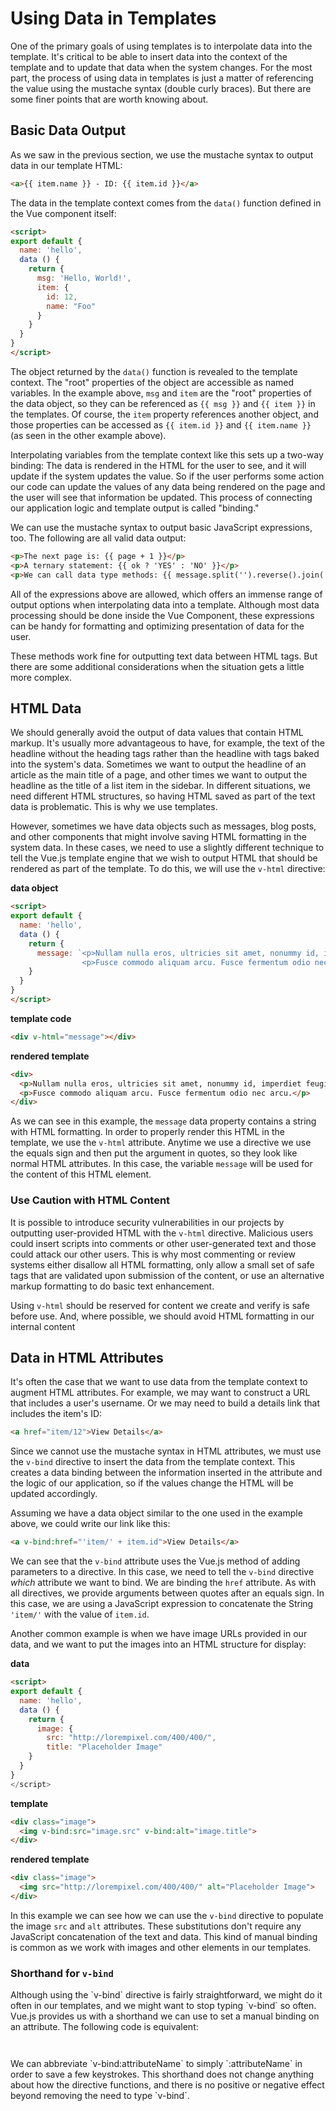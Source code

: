 # Using Data in Templates

One of the primary goals of using templates is to interpolate data into the template. It's critical to be able to insert data into the context of the template and to update that data when the system changes. For the most part, the process of using data in templates is just a matter of referencing the value using the mustache syntax (double curly braces). But there are some finer points that are worth knowing about.

## Basic Data Output
As we saw in the previous section, we use the mustache syntax to output data in our template HTML:

```html
<a>{{ item.name }} - ID: {{ item.id }}</a>
```

The data in the template context comes from the `data()` function defined in the Vue component itself:

```html
<script>
export default {
  name: 'hello',
  data () {
    return {
      msg: 'Hello, World!',
      item: {
        id: 12,
        name: "Foo"
      }
    }
  }
}
</script>
```
The object returned by the `data()` function is revealed to the template context. The "root" properties of the object are accessible as named variables. In the example above, `msg` and `item` are the "root" properties of the data object, so they can be referenced as `{{ msg }}` and `{{ item }}` in the templates. Of course, the `item` property references another object, and those properties can be accessed as `{{ item.id }}` and `{{ item.name }}` (as seen in the other example above).

Interpolating variables from the template context like this sets up a two-way binding: The data is rendered in the HTML for the user to see, and it will update if the system updates the value. So if the user performs some action our code can update the values of any data being rendered on the page and the user will see that information be updated. This process of connecting our application logic and template output is called "binding."

We can use the mustache syntax to output basic JavaScript expressions, too. The following are all valid data output:

```html
<p>The next page is: {{ page + 1 }}</p>
<p>A ternary statement: {{ ok ? 'YES' : 'NO' }}</p>
<p>We can call data type methods: {{ message.split('').reverse().join('') }}</p>
```

All of the expressions above are allowed, which offers an immense range of output options when interpolating data into a template. Although most data processing should be done inside the Vue Component, these expressions can be handy for formatting and optimizing presentation of data for the user.

These methods work fine for outputting text data between HTML tags. But there are some additional considerations when the situation gets a little more complex.

## HTML Data

We should generally avoid the output of data values that contain HTML markup. It's usually more advantageous to have, for example, the text of the headline without the heading tags rather than the headline with tags baked into the system's data. Sometimes we want to output the headline of an article as the main title of a page, and other times we want to output the headline as the title of a list item in the sidebar. In different situations, we need different HTML structures, so having HTML saved as part of the text data is problematic. This is why we use templates.

However, sometimes we have data objects such as messages, blog posts, and other components that might involve saving HTML formatting in the system data. In these cases, we need to use a slightly different technique to tell the Vue.js template engine that we wish to output HTML that should be rendered as part of the template. To do this, we will use the `v-html` directive:

**data object**
```html
<script>
export default {
  name: 'hello',
  data () {
    return {
      message: `<p>Nullam nulla eros, ultricies sit amet, nonummy id, imperdiet feugiat, pede. In dui magna, posuere eget, vestibulum et, tempor auctor, justo.</p>
                <p>Fusce commodo aliquam arcu. Fusce fermentum odio nec arcu.</p>`
    }
  }
}
</script>
```

**template code**
```html
<div v-html="message"></div>
```

**rendered template**
```html
<div>
  <p>Nullam nulla eros, ultricies sit amet, nonummy id, imperdiet feugiat, pede. In dui magna, posuere eget, vestibulum et, tempor auctor, justo.</p>
  <p>Fusce commodo aliquam arcu. Fusce fermentum odio nec arcu.</p>
</div>
```

As we can see in this example, the `message` data property contains a string with HTML formatting. In order to properly render this HTML in the template, we use the `v-html` attribute. Anytime we use a directive we use the equals sign and then put the argument in quotes, so they look like normal HTML attributes. In this case, the variable `message` will be used for the content of this HTML element.

<div class="tip-box">
  <h3>Use Caution with HTML Content</h3>
  <p>It is possible to introduce security vulnerabilities in our projects by outputting user-provided HTML with the <code>v-html</code> directive. Malicious users could insert scripts into comments or other user-generated text and those could attack our other users. This is why most commenting or review systems either disallow all HTML formatting, only allow a small set of safe tags that are validated upon submission of the content, or use an alternative markup formatting to do basic text enhancement.</p>
  <p>Using <code>v-html</code> should be reserved for content we create and verify is safe before use. And, where possible, we should avoid HTML formatting in our internal content</p>
</div>

## Data in HTML Attributes

It's often the case that we want to use data from the template context to augment HTML attributes. For example, we may want to construct a URL that includes a user's username. Or we may need to build a details link that includes the item's ID:

```html
<a href="item/12">View Details</a>
```

Since we cannot use the mustache syntax in HTML attributes, we must use the `v-bind` directive to insert the data from the template context. This creates a data binding between the information inserted in the attribute and the logic of our application, so if the values change the HTML will be updated accordingly.

Assuming we have a data object similar to the one used in the example above, we could write our link like this:

```html
<a v-bind:href="'item/' + item.id">View Details</a>
```

We can see that the `v-bind` attribute uses the Vue.js method of adding parameters to a directive. In this case, we need to tell the `v-bind` directive *which* attribute we want to bind. We are binding the `href` attribute. As with all directives, we provide arguments between quotes after an equals sign. In this case, we are using a JavaScript expression to concatenate the String `'item/'` with the value of `item.id`. 

Another common example is when we have image URLs provided in our data, and we want to put the images into an HTML structure for display:

**data**
```html
<script>
export default {
  name: 'hello',
  data () {
    return {
      image: {
        src: "http://lorempixel.com/400/400/",
        title: "Placeholder Image"
    }
  }
}
</script>
```

**template**
```html
<div class="image">
  <img v-bind:src="image.src" v-bind:alt="image.title">
</div>
```

**rendered template**
```html
<div class="image">
  <img src="http://lorempixel.com/400/400/" alt="Placeholder Image">
</div>
```

In this example we can see how we can use the `v-bind` directive to populate the image `src` and `alt` attributes. These substitutions don't require any JavaScript concatenation of the text and data. This kind of manual binding is common as we work with images and other elements in our templates.

<div class="tip-box">
  <h3>Shorthand for <code>v-bind</code></h3>
  <p>Although using the `v-bind` directive is fairly straightforward, we might do it often in our templates, and we might want to stop typing `v-bind` so often. Vue.js provides us with a shorthand we can use to set a manual binding on an attribute. The following code is equivalent:</p>
  <p><code><img v-bind:src="image.src"></code></p>
  <p><code><img :src="image.src"></code></p>
  <p>We can abbreviate `v-bind:attributeName` to simply `:attributeName` in order to save a few keystrokes. This shorthand does not change anything about how the directive functions, and there is no positive or negative effect beyond removing the need to type `v-bind`.</p>
</div>










